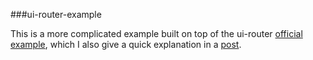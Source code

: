 ###ui-router-example

This is a more complicated example built on top of the ui-router [official example](http://angular-ui.github.io/ui-router/sample/#/), which I also give a quick explanation in a [post](http://blog.neilni.com/ui-router/).